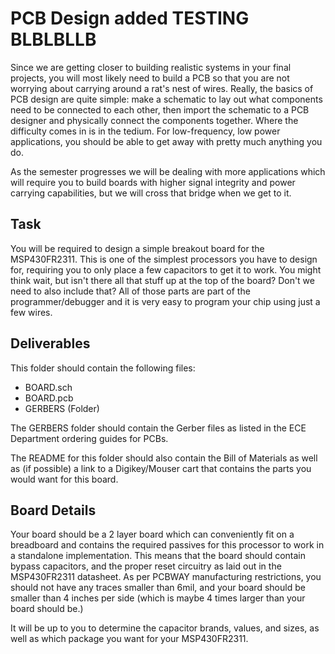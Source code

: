 # PCB Design added TESTING BLBLBLLB
Since we are getting closer to building realistic systems in your final projects, you will most likely need to build a PCB so that you are not worrying about carrying around a rat's nest of wires. Really, the basics of PCB design are quite simple: make a schematic to lay out what components need to be connected to each other, then import the schematic to a PCB designer and physically connect the components together. Where the difficulty comes in is in the tedium. For low-frequency, low power applications, you should be able to get away with pretty much anything you do. 

As the semester progresses we will be dealing with more applications which will require you to build boards with higher signal integrity and power carrying capabilities, but we will cross that bridge when we get to it.

## Task
You will be required to design a simple breakout board for the MSP430FR2311. This is one of the simplest processors you have to design for, requiring you to only place a few capacitors to get it to work. You might think wait, but isn't there all that stuff up at the top of the board? Don't we need to also include that? All of those parts are part of the programmer/debugger and it is very easy to program your chip using just a few wires.

## Deliverables 
This folder should contain the following files:
* BOARD.sch
* BOARD.pcb
* GERBERS (Folder)

The GERBERS folder should contain the Gerber files as listed in the ECE Department ordering guides for PCBs.

The README for this folder should also contain the Bill of Materials as well as (if possible) a link to a Digikey/Mouser cart that contains the parts you would want for this board.

## Board Details
Your board should be a 2 layer board which can conveniently fit on a breadboard and contains the required passives for this processor to work in a standalone implementation. This means that the board should contain bypass capacitors, and the proper reset circuitry as laid out in the MSP430FR2311 datasheet. As per PCBWAY manufacturing restrictions, you should not have any traces smaller than 6mil, and your board should be smaller than 4 inches per side (which is maybe 4 times larger than your board should be.)

It will be up to you to determine the capacitor brands, values, and sizes, as well as which package you want for your MSP430FR2311.
